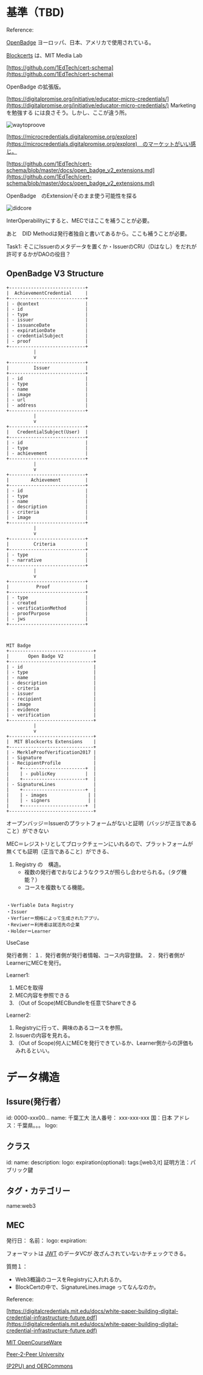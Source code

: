 # 基準（TBD)

Reference:

[OpenBadge](https://github.com/decentralized-identity/did-jwt) ヨーロッパ、日本、アメリカで使用されている。

[Blockcerts](https://github.com/1EdTech/cert-schema) は、MIT Media Lab

[https://github.com/1EdTech/cert-schema](https://github.com/1EdTech/cert-schema)

OpenBadge の拡張版。

[https://digitalpromise.org/initiative/educator-micro-credentials/](https://digitalpromise.org/initiative/educator-micro-credentials/)
Marketingを勉強する には良さそう。しかし、ここが違う所。

![waytoproove](https://github.com/MicroEdgeCerts/documentation/assets/2448586/021ba0b5-e9d6-4708-b414-726744beeee9)


[https://microcredentials.digitalpromise.org/explore](https://microcredentials.digitalpromise.org/explore)　のマーケットがいい感じ。

[https://github.com/1EdTech/cert-schema/blob/master/docs/open_badge_v2_extensions.md](https://github.com/1EdTech/cert-schema/blob/master/docs/open_badge_v2_extensions.md)

OpenBadge　のExtension/そのまま使う可能性を探る

![didcore](https://github.com/MicroEdgeCerts/documentation/assets/2448586/0bf463aa-08d8-4154-9539-3f4c01752db7)


InterOperabilityにすると、MECではここを補うことが必要。

あと　DID Methodは発行者独自と書いてあるから。ここも補うことが必要。

Task1: 
そこにIssuerのメタデータを置くか・IssuerのCRU（Dはなし）をだれが許可するかがDAOの役目？




## OpenBadge V3 Structure
```
+----------------------------+
|  AchievementCredential     |
+----------------------------+
| - @context                 |
| - id                       |
| - type                     |
| - issuer                   |
| - issuanceDate             |
| - expirationDate           |
| - credentialSubject        |
| - proof                    |
+----------------------------+
          |
          v
+----------------------------+
|         Issuer             |
+----------------------------+
| - id                       |
| - type                     |
| - name                     |
| - image                    |
| - url                      |
| - address                  |
+----------------------------+
          |
          v
+----------------------------+
|   CredentialSubject(User)  |
+----------------------------+
| - id                       |
| - type                     |
| - achievement              |
+----------------------------+
          |
          v
+----------------------------+
|        Achievement         |
+----------------------------+
| - id                       |
| - type                     |
| - name                     |
| - description              |
| - criteria                 |
| - image                    |
+----------------------------+
          |
          v
+----------------------------+
|         Criteria           |
+----------------------------+
| - type                     |
| - narrative                |
+----------------------------+
          |
          v
+----------------------------+
|          Proof             |
+----------------------------+
| - type                     |
| - created                  |
| - verificationMethod       |
| - proofPurpose             |
| - jws                      |
+----------------------------+



MIT Badge
+-------------------------------+
|       Open Badge V2           |
+-------------------------------+
| - id                          |
| - type                        |
| - name                        |
| - description                 |
| - criteria                    |
| - issuer                      |
| - recipient                   |
| - image                       |
| - evidence                    |
| - verification                |
+-------------------------------+
          |
          v
+-------------------------------+
|  MIT Blockcerts Extensions    |
+-------------------------------+
| - MerkleProofVerification2017 |
| - Signature                   |
| - RecipientProfile            |
|    +-----------------------+  |
|    | - publicKey           |  |
|    +-----------------------+  |
| - SignatureLines              |
|    +-----------------------+  |
|    | - images               | |
|    | - signers              | |
|    +-----------------------+  |
+-------------------------------+
```


オープンバッジ＝Issuerのプラットフォームがないと証明（バッジが正当であること）ができない

MEC＝レジストリとしてブロックチェーンにいれるので、プラットフォームが無くても証明（正当であること）ができる、

1. Registry の　構造。
   - 複数の発行者でおなじようなクラスが照らし合わせられる。（タグ機能？）
   - コースを複数もてる機能。


```

・Verfiable Data Registry
・Issuer
・Verfier＝規格によって生成されたアプリ。
・Reviwer＝利用者は就活先の企業
・Holder＝Learner
```
UseCase

発行者側：
１．発行者側が発行者情報、コース内容登録。
２．発行者側がLearnerにMECを発行。

Learner1:
1. MECを取得
2. MEC内容を参照できる
3. （Out of Scope)MECBundleを任意でShareできる

Learner2:
1. Registryに行って、興味のあるコースを参照。
2. Issuerの内容を見れる。
3. （Out of Scope)何人にMECを発行できているか、Learner側からの評価もみれるといい。


# データ構造

## Issure(発行者）
id: 0000-xxx00...
name: 千葉工大
法人番号： xxx-xxx-xxx
国：日本
アドレス：千葉県。。。
logo:


## クラス
id:
name:
description:
logo:
expiration(optional):
tags:[web3,it]
証明方法：パブリック鍵

## タグ・カテゴリー
name:web3

## MEC 
発行日：
名前：
logo:
expiration:

フォーマットは
[JWT](https://identity.foundation/jwt-vc-presentation-profile/#base64url-encoding-of-a-jwt-encoded-vc-included-in-a-vp) のデータVCが
改ざんされていないかチェックできる。



質問１：

 - Web3概論のコースをRegistryに入れれるか。
 - BlockCertの中で、SignatureLines.image ってなんなのか。


Reference:

[https://digitalcredentials.mit.edu/docs/white-paper-building-digital-credential-infrastructure-future.pdf](https://digitalcredentials.mit.edu/docs/white-paper-building-digital-credential-infrastructure-future.pdf)


[MIT OpenCourseWare](https://ocw.mit.edu/)

[Peer-2-Peer University](https://www.p2pu.org/en/)

[(P2PU) and OERCommons](https://oercommons.org/)
